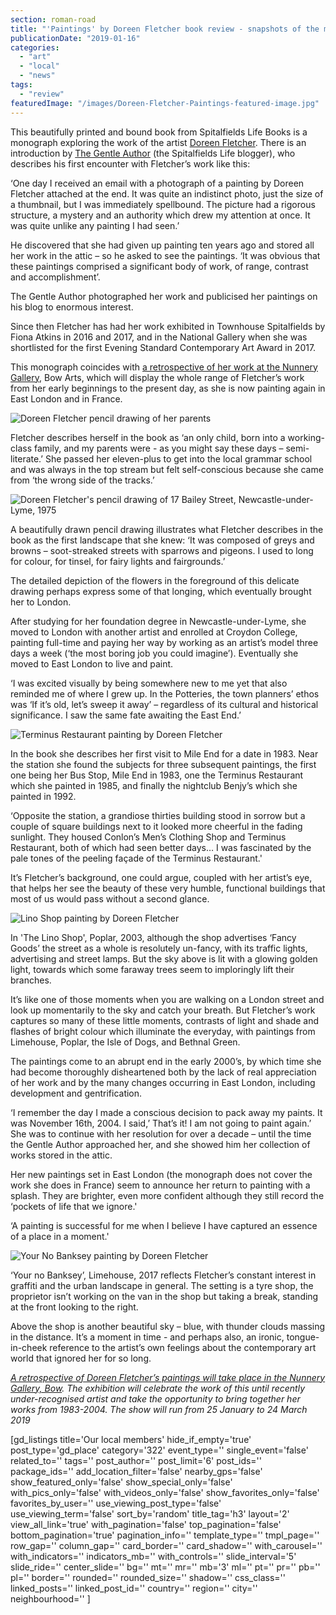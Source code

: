 ```yaml
---
section: roman-road
title: "'Paintings' by Doreen Fletcher book review - snapshots of the moments that pass us by"
publicationDate: "2019-01-16"
categories: 
  - "art"
  - "local"
  - "news"
tags: 
  - "review"
featuredImage: "/images/Doreen-Fletcher-Paintings-featured-image.jpg"
---
```


This beautifully printed and bound book from Spitalfields Life Books is a monograph exploring the work of the artist [Doreen Fletcher](https://romanroadlondon.com/doreen-fletcher-east-london-artist/). There is an introduction by [The Gentle Author](https://spitalfieldslife.com/) (the Spitalfields Life blogger), who describes his first encounter with Fletcher’s work like this:

‘One day I received an email with a photograph of a painting by Doreen Fletcher attached at the end. It was quite an indistinct photo, just the size of a thumbnail, but I was immediately spellbound. The picture had a rigorous structure, a mystery and an authority which drew my attention at once. It was quite unlike any painting I had seen.’

He discovered that she had given up painting ten years ago and stored all her work in the attic – so he asked to see the paintings. ‘It was obvious that these paintings comprised a significant body of work, of range, contrast and accomplishment’.

The Gentle Author photographed her work and publicised her paintings on his blog to enormous interest.

Since then Fletcher has had her work exhibited in Townhouse Spitalfields by Fiona Atkins in 2016 and 2017, and in the National Gallery when she was shortlisted for the first Evening Standard Contemporary Art Award in 2017.

This monograph coincides with [a retrospective of her work at the Nunnery Gallery](https://romanroadlondon.com/event/doreen-fletcher-a-retrospective-exhibition/), Bow Arts, which will display the whole range of Fletcher’s work from her early beginnings to the present day, as she is now painting again in East London and in France.

![Doreen Fletcher pencil drawing of her parents](/images/Doreen-Fletcher-drawing-of-parents-web.jpg)

Fletcher describes herself in the book as ‘an only child, born into a working-class family, and my parents were - as you might say these days – semi-literate.’ She passed her eleven-plus to get into the local grammar school and was always in the top stream but felt self-conscious because she came from ‘the wrong side of the tracks.’

![Doreen Fletcher's pencil drawing of 17 Bailey Street, Newcastle-under-Lyme, 1975](/images/Doreen-Fletcher-drawing-window-cill-web.jpg)

A beautifully drawn pencil drawing illustrates what Fletcher describes in the book as the first landscape that she knew: ‘It was composed of greys and browns – soot-streaked streets with sparrows and pigeons. I used to long for colour, for tinsel, for fairy lights and fairgrounds.’

The detailed depiction of the flowers in the foreground of this delicate drawing perhaps express some of that longing, which eventually brought her to London.

After studying for her foundation degree in Newcastle-under-Lyme, she moved to London with another artist and enrolled at Croydon College, painting full-time and paying her way by working as an artist’s model three days a week (‘the most boring job you could imagine’). Eventually she moved to East London to live and paint.

‘I was excited visually by being somewhere new to me yet that also reminded me of where I grew up. In the Potteries, the town planners’ ethos was ‘If it’s old, let’s sweep it away’ – regardless of its cultural and historical significance. I saw the same fate awaiting the East End.’

![Terminus Restaurant painting by Doreen Fletcher](/images/Terminus-Restaurant.jpg)

In the book she describes her first visit to Mile End for a date in 1983. Near the station she found the subjects for three subsequent paintings, the first one being her Bus Stop, Mile End in 1983, one the Terminus Restaurant which she painted in 1985, and finally the nightclub Benjy’s which she painted in 1992.

‘Opposite the station, a grandiose thirties building stood in sorrow but a couple of square buildings next to it looked more cheerful in the fading sunlight. They housed Conlon’s Men’s Clothing Shop and Terminus Restaurant, both of which had seen better days… I was fascinated by the pale tones of the peeling façade of the Terminus Restaurant.'

It’s Fletcher’s background, one could argue, coupled with her artist’s eye, that helps her see the beauty of these very humble, functional buildings that most of us would pass without a second glance.

![Lino Shop painting by Doreen Fletcher](/images/Lino-Shop.jpg)

In 'The Lino Shop', Poplar, 2003, although the shop advertises ‘Fancy Goods’ the street as a whole is resolutely un-fancy, with its traffic lights, advertising and street lamps. But the sky above is lit with a glowing golden light, towards which some faraway trees seem to imploringly lift their branches.

It’s like one of those moments when you are walking on a London street and look up momentarily to the sky and catch your breath. But Fletcher’s work captures so many of these little moments, contrasts of light and shade and flashes of bright colour which illuminate the everyday, with paintings from Limehouse, Poplar, the Isle of Dogs, and Bethnal Green.

The paintings come to an abrupt end in the early 2000’s, by which time she had become thoroughly disheartened both by the lack of real appreciation of her work and by the many changes occurring in East London, including development and gentrification.

‘I remember the day I made a conscious decision to pack away my paints. It was November 16th, 2004. I said,’ That’s it! I am not going to paint again.’ She was to continue with her resolution for over a decade – until the time the Gentle Author approached her, and she showed him her collection of works stored in the attic.

Her new paintings set in East London (the monograph does not cover the work she does in France) seem to announce her return to painting with a splash. They are brighter, even more confident although they still record the ‘pockets of life that we ignore.'

‘A painting is successful for me when I believe I have captured an essence of a place in a moment.'

![Your No Banksey painting by Doreen Fletcher](/images/Your-No-Banksey.jpg)

‘Your no Banksey’, Limehouse, 2017 reflects Fletcher’s constant interest in graffiti and the urban landscape in general. The setting is a tyre shop, the proprietor isn’t working on the van in the shop but taking a break, standing at the front looking to the right.

Above the shop is another beautiful sky – blue, with thunder clouds massing in the distance. It’s a moment in time - and perhaps also, an ironic, tongue-in-cheek reference to the artist’s own feelings about the contemporary art world that ignored her for so long.

_[A retrospective of Doreen Fletcher’s paintings will take place in the Nunnery Gallery, Bow](https://romanroadlondon.com/event/doreen-fletcher-a-retrospective-exhibition/). The exhibition will celebrate the work of this until recently under-recognised artist and take the opportunity to bring together her works from 1983-2004. The show will run from 25 January to 24 March 2019_

\[gd\_listings title='Our local members' hide\_if\_empty='true' post\_type='gd\_place' category='322' event\_type='' single\_event='false' related\_to='' tags='' post\_author='' post\_limit='6' post\_ids='' package\_ids='' add\_location\_filter='false' nearby\_gps='false' show\_featured\_only='false' show\_special\_only='false' with\_pics\_only='false' with\_videos\_only='false' show\_favorites\_only='false' favorites\_by\_user='' use\_viewing\_post\_type='false' use\_viewing\_term='false' sort\_by='random' title\_tag='h3' layout='2' view\_all\_link='true' with\_pagination='false' top\_pagination='false' bottom\_pagination='true' pagination\_info='' template\_type='' tmpl\_page='' row\_gap='' column\_gap='' card\_border='' card\_shadow='' with\_carousel='' with\_indicators='' indicators\_mb='' with\_controls='' slide\_interval='5' slide\_ride='' center\_slide='' bg='' mt='' mr='' mb='3' ml='' pt='' pr='' pb='' pl='' border='' rounded='' rounded\_size='' shadow='' css\_class='' linked\_posts='' linked\_post\_id='' country='' region='' city='' neighbourhood='' \]
